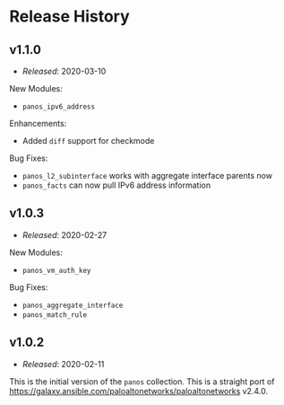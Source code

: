 Release History
===============

v1.1.0
------

- *Released*: 2020-03-10

New Modules:

* `panos_ipv6_address`

Enhancements:

* Added `diff` support for checkmode

Bug Fixes:

* `panos_l2_subinterface` works with aggregate interface parents now
* `panos_facts` can now pull IPv6 address information

v1.0.3
------

- *Released*: 2020-02-27

New Modules:

* `panos_vm_auth_key`

Bug Fixes:

* `panos_aggregate_interface`
* `panos_match_rule`

v1.0.2
------

- *Released*: 2020-02-11

This is the initial version of the `panos` collection. This is a straight port
of <https://galaxy.ansible.com/paloaltonetworks/paloaltonetworks> v2.4.0.
